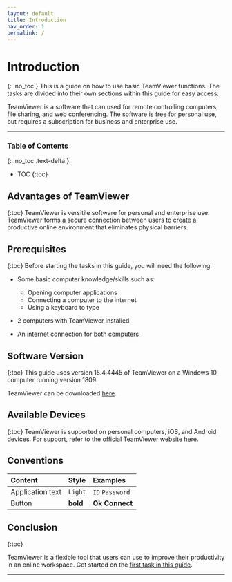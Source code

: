 ```yaml
---
layout: default
title: Introduction
nav_order: 1
permalink: /
---
```


# Introduction
{: .no_toc }
This is a guide on how to use basic TeamViewer functions. The tasks are divided into their own sections within this guide for easy access.
  
TeamViewer is a software that can used for remote controlling computers, file sharing, and web conferencing. The software is free for personal use, but requires a subscription for business and enterprise use. 

---

### Table of Contents
{: .no_toc .text-delta }

* TOC
{:toc}

## Advantages of TeamViewer
{:toc}
TeamViewer is versitile software for personal and enterprise use. TeamViewer forms a secure connection between users to create a productive online environment that eliminates physical barriers.

## Prerequisites
{:toc}
Before starting the tasks in this guide, you will need the following:
- Some basic computer knowledge/skills such as:
    
    - Opening computer applications
    - Connecting a computer to the internet
    - Using a keyboard to type
- 2 computers with TeamViewer installed
- An internet connection for both computers

## Software Version
{:toc}
This guide uses version 15.4.4445 of TeamViewer on a Windows 10 computer running version 1809. 

 TeamViewer can be downloaded [here](https://www.teamviewer.com/en-us/?gclid=EAIaIQobChMImZTtyp7S6AIVg-NkCh3pXgGsEAAYASAAEgLQdfD_BwE]).

## Available Devices
{:toc}
TeamViewer is supported on personal computers, iOS, and Android devices. For support, refer to the official TeamViewer website [here](https://www.teamviewer.com/en/solutions/support-mobile-devices/]).

## Conventions

| Content | Style | Examples |
|:-----------------|:---------|:-------------------|
| Application text | `Light` | `ID` `Password` |
| Button | **bold** | **Ok** **Connect** |

## Conclusion
{:toc}

TeamViewer is a flexible tool that users can use to improve their productivity in an online workspace. Get started on the [first task in this guide](...).

---
